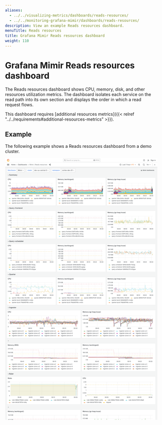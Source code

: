 ```yaml
---
aliases:
  - ../../visualizing-metrics/dashboards/reads-resources/
  - ../../monitoring-grafana-mimir/dashboards/reads-resources/
description: View an example Reads resources dashboard.
menuTitle: Reads resources
title: Grafana Mimir Reads resources dashboard
weight: 110
---
```


# Grafana Mimir Reads resources dashboard

The Reads resources dashboard shows CPU, memory, disk, and other resources utilization metrics.
The dashboard isolates each service on the read path into its own section and displays the order in which a read request flows.

This dashboard requires [additional resources metrics]({{< relref "../../requirements#additional-resources-metrics" >}}).

## Example

The following example shows a Reads resources dashboard from a demo cluster.

![Grafana Mimir reads resources dashboard](mimir-reads-resources.png)
